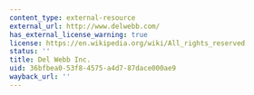 ```yaml
---
content_type: external-resource
external_url: http://www.delwebb.com/
has_external_license_warning: true
license: https://en.wikipedia.org/wiki/All_rights_reserved
status: ''
title: Del Webb Inc.
uid: 36bfbea0-53f8-4575-a4d7-87dace000ae9
wayback_url: ''
---
```

